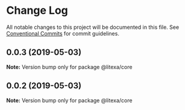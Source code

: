 # Change Log

All notable changes to this project will be documented in this file.
See [Conventional Commits](https://conventionalcommits.org) for commit guidelines.

## 0.0.3 (2019-05-03)

**Note:** Version bump only for package @litexa/core





## 0.0.2 (2019-05-03)

**Note:** Version bump only for package @litexa/core
